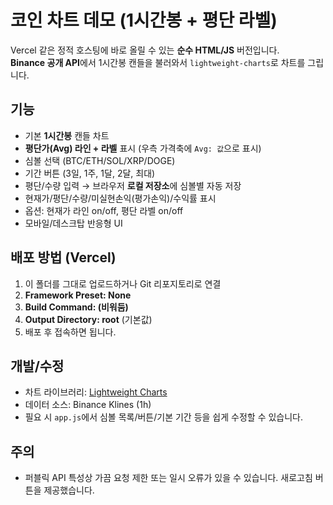 # 코인 차트 데모 (1시간봉 + 평단 라벨)

Vercel 같은 정적 호스팅에 바로 올릴 수 있는 **순수 HTML/JS** 버전입니다.  
**Binance 공개 API**에서 1시간봉 캔들을 불러와서 `lightweight-charts`로 차트를 그립니다.

## 기능
- 기본 **1시간봉** 캔들 차트
- **평단가(Avg) 라인 + 라벨** 표시 (우측 가격축에 `Avg: 값`으로 표시)
- 심볼 선택 (BTC/ETH/SOL/XRP/DOGE)
- 기간 버튼 (3일, 1주, 1달, 2달, 최대)
- 평단/수량 입력 → 브라우저 **로컬 저장소**에 심볼별 자동 저장
- 현재가/평단/수량/미실현손익(평가손익)/수익률 표시
- 옵션: 현재가 라인 on/off, 평단 라벨 on/off
- 모바일/데스크탑 반응형 UI

## 배포 방법 (Vercel)
1. 이 폴더를 그대로 업로드하거나 Git 리포지토리로 연결
2. **Framework Preset: None**
3. **Build Command: (비워둠)**
4. **Output Directory: root** (기본값)
5. 배포 후 접속하면 됩니다.

## 개발/수정
- 차트 라이브러리: [Lightweight Charts](https://github.com/tradingview/lightweight-charts)
- 데이터 소스: Binance Klines (1h)
- 필요 시 `app.js`에서 심볼 목록/버튼/기본 기간 등을 쉽게 수정할 수 있습니다.

## 주의
- 퍼블릭 API 특성상 가끔 요청 제한 또는 일시 오류가 있을 수 있습니다. 새로고침 버튼을 제공했습니다.
